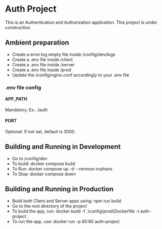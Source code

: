 # Auth Project

This is an Authentication and Authorization application. This project is under construction.

## Ambient preparation
- Create a error.log empty file inside /config/dev/logs
- Create a .env file inside /client
- Create a .env file inside /server
- Create a .env file inside /prod
- Update the /config/nginx.conf accordingly to your .env file

### .env file config
#### APP_PATH
Mandatory. Ex.: /auth

#### PORT
Optional. If not set, default is 3000.

## Building and Running in Development
- Go to /config/dev
- To build: docker compose build
- To Run: docker compose up -d --remove-orphans
- To Stop: docker compose down

## Building and Running in Production
- Build both Client and Server apps using: npm run build
- Go to the root directory of the project
- To build the app, run: docker build -f .\config\prod\Dockerfile -t auth-project .
- To run the app, use: docker run -p 80:80 auth-project
